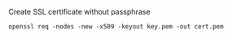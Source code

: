 Create SSL certificate without passphrase

```
openssl req -nodes -new -x509 -keyout key.pem -out cert.pem
```
